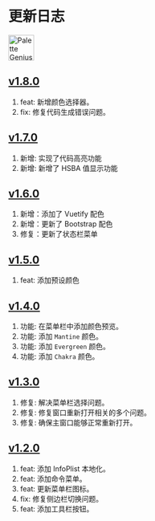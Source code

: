 更新日志
===

<a target="_blank" href="https://apps.apple.com/app/色彩天才/6472593276" title="Palette Genius AppStore"><img alt="Palette Genius AppStore" src="https://jaywcjlove.github.io/sb/download/macos.svg" height="51">
</a>

## [v1.8.0](https://github.com/jaywcjlove/regex-mate/releases/tag/v1.8.0)

1. feat: 新增颜色选择器。
2. fix: 修复代码生成错误问题。

## [v1.7.0](https://github.com/jaywcjlove/regex-mate/releases/tag/v1.7.0)

1. 新增: 实现了代码高亮功能
2. 新增: 新增了 HSBA 值显示功能

## [v1.6.0](https://github.com/jaywcjlove/regex-mate/releases/tag/v1.6.0)

1. 新增：添加了 Vuetify 配色
2. 新增：更新了 Bootstrap 配色
3. 修复：更新了状态栏菜单

## [v1.5.0](https://github.com/jaywcjlove/regex-mate/releases/tag/v1.5.0)

1. feat: 添加预设颜色

## [v1.4.0](https://github.com/jaywcjlove/regex-mate/releases/tag/v1.4.0)

1. 功能: 在菜单栏中添加颜色预览。
2. 功能: 添加 `Mantine` 颜色。
3. 功能: 添加 `Evergreen` 颜色。
4. 功能: 添加 `Chakra` 颜色。

## [v1.3.0](https://github.com/jaywcjlove/regex-mate/releases/tag/v1.3.0)

1. 修复: 解决菜单栏选择问题。
2. 修复: 修复窗口重新打开相关的多个问题。
3. 修复: 确保主窗口能够正常重新打开。

## [v1.2.0](https://github.com/jaywcjlove/regex-mate/releases/tag/v1.2.0)

1. feat: 添加 InfoPlist 本地化。
2. feat: 添加命令菜单。
3. feat: 更新菜单栏图标。
4. fix: 修复侧边栏切换问题。
5. feat: 添加工具栏按钮。